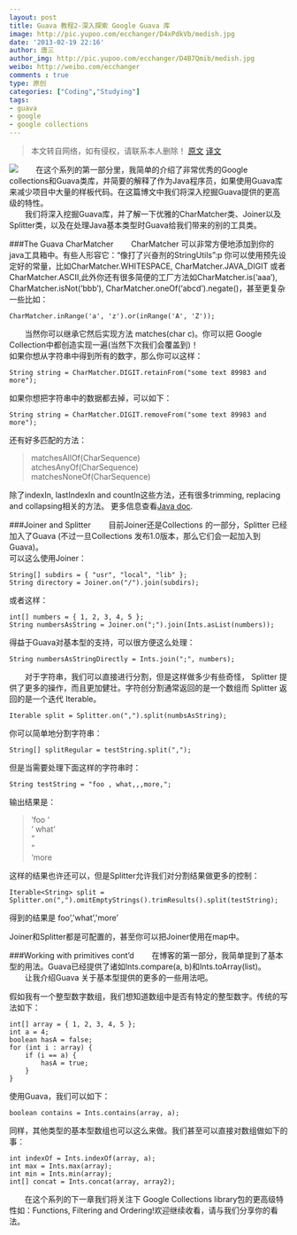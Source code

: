 ```yaml
---
layout: post
title: Guava 教程2-深入探索 Google Guava 库
image: http://pic.yupoo.com/ecchanger/D4xPdkVb/medish.jpg
date: '2013-02-19 22:16'
author: 唐三
author_img: http://pic.yupoo.com/ecchanger/D4B7Qmib/medish.jpg
weibo: http://weibo.com/ecchanger
comments : true
type: 原创
categories: ["Coding","Studying"]
tags:
- guava
- google
- google collections
---
```


>本文转自网络，如有侵权，请联系本人删除！
>[原文](http://codemunchies.com/2009/10/diving-into-the-google-guava-library-part-2/)
>[译文](http://www.oschina.net/translate/diving-into-the-google-guava-library-part-2)  

<p>
<img class="alignleft" src="{{ site.url }}/images/posts/code-guava/title.jpg">
　　在这个系列的第一部分里，我简单的介绍了非常优秀的Google collections和Guava类库，并简要的解释了作为Java程序员，如果使用Guava库来减少项目中大量的样板代码。在这篇博文中我们将深入挖掘Guava提供的更高级的特性。<br>  
　　我们将深入挖掘Guava库，并了解一下优雅的CharMatcher类、Joiner以及Splitter类，以及在处理Java基本类型时Guava给我们带来的别的工具类。  
</p>

###The Guava CharMatcher
　　CharMatcher 可以非常方便地添加到你的java工具箱中。有些人形容它：“像打了兴奋剂的StringUtils”:p
你可以使用预先设定好的常量，比如CharMatcher.WHITESPACE, CharMatcher.JAVA_DIGIT 或者CharMatcher.ASCII,此外你还有很多简便的工厂方法如CharMatcher.is(‘aaa’), CharMatcher.isNot(‘bbb’), CharMatcher.oneOf(‘abcd’).negate()，甚至更复杂一些比如：  

    CharMatcher.inRange('a', 'z').or(inRange('A', 'Z'));

　　当然你可以继承它然后实现方法 matches(char c)。你可以把 Google Collection中都创造实现一遍(当然下次我们会覆盖到)！  
如果你想从字符串中得到所有的数字，那么你可以这样：  

    String string = CharMatcher.DIGIT.retainFrom("some text 89983 and more");

如果你想把字符串中的数据都去掉，可以如下：

    String string = CharMatcher.DIGIT.removeFrom("some text 89983 and more");

还有好多匹配的方法： 

>matchesAllOf(CharSequence)  
>atchesAnyOf(CharSequence)  
>matchesNoneOf(CharSequence)  

除了indexIn, lastIndexIn and countIn这些方法，还有很多trimming, replacing and collapsing相关的方法。
更多信息查看[Java doc](http://guava-libraries.googlecode.com/svn/trunk/javadoc/com/google/common/base/CharMatcher.html).

###Joiner and Splitter
　　目前Joiner还是Collections 的一部分，Splitter 已经加入了Guava (不过一旦Collections 发布1.0版本，那么它们会一起加入到Guava)。  
可以这么使用Joiner：

    String[] subdirs = { "usr", "local", "lib" };
    String directory = Joiner.on("/").join(subdirs);

或者这样：

    int[] numbers = { 1, 2, 3, 4, 5 };
    String numbersAsString = Joiner.on(";").join(Ints.asList(numbers));

得益于Guava对基本型的支持，可以很方便这么处理：

    String numbersAsStringDirectly = Ints.join(";", numbers);

　　对于字符串，我们可以直接进行分割，但是这样做多少有些奇怪， Splitter 提供了更多的操作，而且更加健壮。字符创分割通常返回的是一个数组而 Splitter 返回的是一个迭代 Iterable。

    Iterable split = Splitter.on(",").split(numbsAsString);

你可以简单地分割字符串：

    String[] splitRegular = testString.split(",");

但是当需要处理下面这样的字符串时：

    String testString = "foo , what,,,more,";

输出结果是：

>‘foo ‘  
>‘ what’  
>”  
>”  
>‘more  

这样的结果也许还可以，但是Splitter允许我们对分割结果做更多的控制：

    Iterable<String> split = Splitter.on(",").omitEmptyStrings().trimResults().split(testString);

得到的结果是 foo’,'what’,'more’  

Joiner和Splitter都是可配置的，甚至你可以把Joiner使用在map中。

###Working with primitives cont’d
　　在博客的第一部分，我简单提到了基本型的用法。Guava已经提供了诸如Ints.compare(a, b)和Ints.toArray(list)。  
　　让我介绍Guava 关于基本型提供的更多的一些用法吧。  

假如我有一个整型数字数组，我们想知道数组中是否有特定的整型数字。传统的写法如下：

    int[] array = { 1, 2, 3, 4, 5 };
    int a = 4;
    boolean hasA = false;
    for (int i : array) {
        if (i == a) {
            hasA = true;
        }
    }

使用Guava，我们可以如下：

    boolean contains = Ints.contains(array, a);

同样，其他类型的基本型数组也可以这么来做。我们甚至可以直接对数组做如下的事： 

    int indexOf = Ints.indexOf(array, a);
    int max = Ints.max(array);
    int min = Ints.min(array);
    int[] concat = Ints.concat(array, array2);

　　在这个系列的下一章我们将关注下 Google Collections library包的更高级特性如：Functions, Filtering and Ordering!欢迎继续收看，请与我们分享你的看法。 